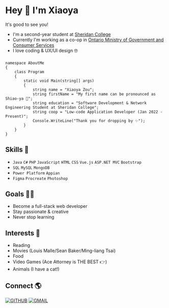 ### <h1>Hey 👋 I'm Xiaoya</h1>

It's good to see you!

- I'm a second-year student at [Sheridan College](https://www.sheridancollege.ca/)
- Currently I'm working as a co-op in [Ontario Ministry of Government and Consumer Services](https://www.ontario.ca/page/ministry-government-and-consumer-services)
- I love coding & UX/UI design 🤓

###

    namespace AboutMe
    {
        class Program
        {
            static void Main(string[] args)
            {
                string name = "Xiaoya Zou";
                string firstName = "My first name can be pronounced as Shiao-ya 🙂";
                string education = "Software Development & Network Engineering Student at Sheridan College";
                string coop = "Low-code Application Developer (Jan 2022 - Present)";
                Console.WriteLine("Thank you for dropping by ✨");    
            }
        }
    }

###

<h2>Skills 🌱</h2>

- `Java` `C#` `PHP` `JavaScript` `HTML` `CSS` `Vue.js` `ASP.NET MVC` `Bootstrap`
- `SQL` `MySQL` `MongoDB`
- `Power Platform` `Appian`
- `Figma` `Procreate` `Photoshop`

###

<h2>Goals 👩‍💻</h2>

- Become a full-stack web developer
- Stay passionate & creative
- Never stop learning

###

<h2>Interests 💜</h2>

- Reading
- Movies (Louis Malle/Sean Baker/Ming-liang Tsai)
- Food
- Video Games (Ace Attorney is THE BEST 👉)
- Animals (I have a cat!)

###

<h2>Connect 🌎</h2>

[![GITHUB](https://img.shields.io/badge/inkedin-%230A66C2.svg?&style=for-the-badge&logo=linkedin&logoColor=white)](https://www.linkedin.com/in/xiaoyazou/)
[![GMAIL](https://img.shields.io/badge/GMAIL-%23EA4335.svg?&style=for-the-badge&logo=GMAIL&logoColor=white)](mailto:xiaoyaxyz@gmail.com)
